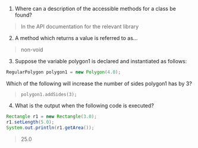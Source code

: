 1. Where can a description of the accessible methods for a class be found? 

> In the API documentation for the relevant library 

2. A method which returns a value is referred to as…

> non-void

3. Suppose the variable polygon1 is declared and instantiated as follows:

```java
RegularPolygon polygon1 = new Polygon(4.0);
```

Which of the following will increase the number of sides polygon1 has by 3?

> `polygon1.addSides(3);`

4. What is the output when the following code is executed?

```java
Rectangle r1 = new Rectangle(3.0);
r1.setLength(5.0);
System.out.println(r1.getArea());
```

> 25.0

